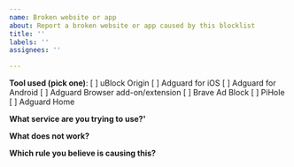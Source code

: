 ```yaml
---
name: Broken website or app
about: Report a broken website or app caused by this blocklist
title: ''
labels: ''
assignees: ''

---
```


**Tool used (pick one)**:
[ ] uBlock Origin
[ ] Adguard for iOS
[ ] Adguard for Android
[ ] Adguard Browser add-on/extension
[ ] Brave Ad Block
[ ] PiHole
[ ] Adguard Home


**What service are you trying to use?'**


**What does not work?**


**Which rule you believe is causing this?**
